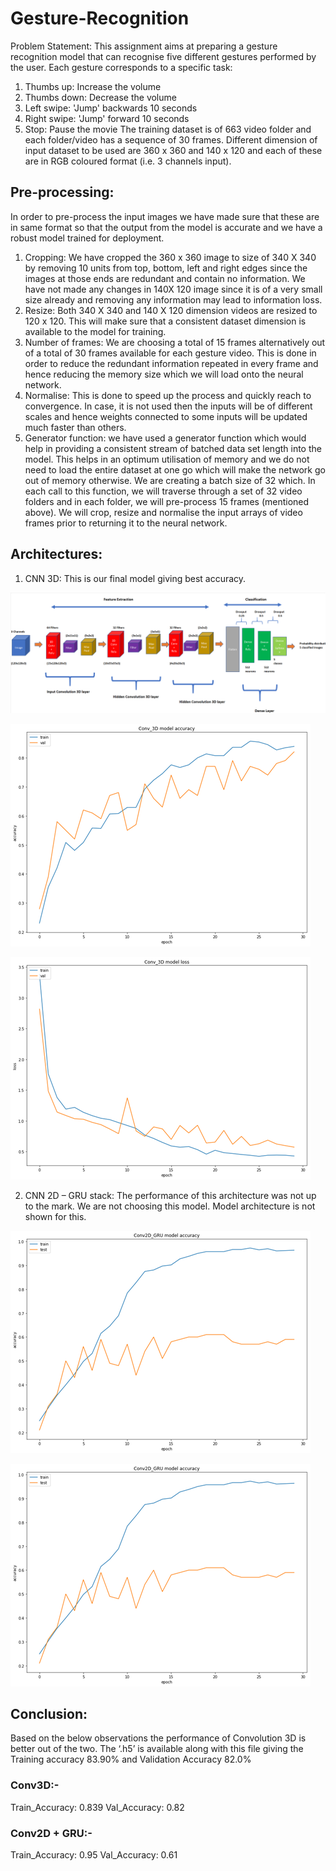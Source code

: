 # Gesture-Recognition

Problem Statement:
This assignment aims at preparing a gesture recognition model that can recognise five different gestures performed by the user. Each gesture corresponds to a specific task:
1.	Thumbs up:  Increase the volume
2.	Thumbs down: Decrease the volume
3.	Left swipe: 'Jump' backwards 10 seconds
4.	Right swipe: 'Jump' forward 10 seconds  
5.	Stop: Pause the movie
The training dataset is of 663 video folder and each folder/video has a sequence of 30 frames.
Different dimension of input dataset to be used are 360 x 360 and 140 x 120 and each of these are in RGB coloured format (i.e. 3 channels input).

## Pre-processing:
In order to pre-process the input images we have made sure that these are in same format so that the output from the model is accurate and we have a robust model trained for deployment.
1.	Cropping: We have cropped the 360 x 360 image to size of 340 X 340 by removing 10 units from top, bottom, left and right edges since the images at those ends are redundant and contain no information. We have not made any changes in 140X 120 image since it is of a very small size already and removing any information may lead to information loss.
2.	Resize: Both 340 X 340 and 140 X 120 dimension videos are resized to 120 x 120. This will make sure that a consistent dataset dimension is available to the model for training.
3.	Number of frames: We are choosing a total of 15 frames alternatively out of a total of 30 frames available for each gesture video. This is done in order to reduce the redundant information repeated in every frame and hence reducing the memory size which we will load onto the neural network.
4.	Normalise: This is done to speed up the process and quickly reach to convergence. In case, it is not used then the inputs will be of different scales and hence weights connected to some inputs will be updated much faster than others.
5.	Generator function: we have used a generator function which would help in providing a consistent stream of batched data set length into the model. This helps in an optimum utilisation of memory and we do not need to load the entire dataset at one go which will make the network go out of memory otherwise.
We are creating a batch size of 32 which. In each call to this function, we will traverse through a set of 32 video folders and in each folder, we will pre-process 15 frames (mentioned above). We will crop, resize and normalise the input arrays of video frames prior to returning it to the neural network.

## Architectures:
1.	CNN 3D: This is our final model giving best accuracy.

![alt text](https://github.com/robin991/Gesture-Recognition/blob/main/Image/CNN%203D%20final.png?raw=true)

![alt text](https://github.com/robin991/Gesture-Recognition/blob/main/Image/Conv3D_%20model%20accuracy.png?raw=true)

![alt text](https://github.com/robin991/Gesture-Recognition/blob/main/Image/Conv3D_%20Loss.png?raw=true)

2. CNN 2D – GRU stack: The performance of this architecture was not up to the mark.
We are not choosing this model. Model architecture is not shown for this.

![alt text](https://github.com/robin991/Gesture-Recognition/blob/main/Image/con2D_GRU_Model%20accuracy.png?raw=true)

![alt text](https://github.com/robin991/Gesture-Recognition/blob/main/Image/con2D_GRU_Model%20accuracy.png?raw=true)


## Conclusion:
Based on the below observations the performance of Convolution 3D is better out of the two. The ‘.h5’ is available along with this file giving the Training accuracy 83.90% and Validation Accuracy 82.0%
### Conv3D:-
Train_Accuracy: 0.839
Val_Accuracy: 0.82
### Conv2D + GRU:-
Train_Accuracy: 0.95
Val_Accuracy: 0.61

